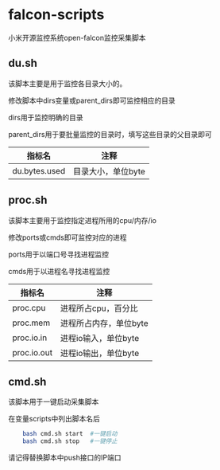# falcon-scripts

小米开源监控系统open-falcon监控采集脚本

## du.sh

该脚本主要是用于监控各目录大小的。

修改脚本中dirs变量或parent_dirs即可监控相应的目录

dirs用于监控明确的目录

parent_dirs用于要批量监控的目录时，填写这些目录的父目录即可

| 指标名 | 注释 |
|--------|------|
|du.bytes.used|目录大小，单位byte|

## proc.sh

该脚本主要用于监控指定进程所用的cpu/内存/io

修改ports或cmds即可监控对应的进程

ports用于以端口号寻找进程监控

cmds用于以进程名寻找进程监控

| 指标名 | 注释 |
|-------|------|
|proc.cpu|进程所占cpu，百分比|
|proc.mem|进程所占内存，单位byte|
|proc.io.in|进程io输入，单位byte|
|proc.io.out|进程io输出，单位byte|

## cmd.sh

该脚本用于一键启动采集脚本

在变量scripts中列出脚本名后

```bash
    bash cmd.sh start  #一键启动
    bash cmd.sh stop   #一键停止
```

请记得替换脚本中push接口的IP端口
